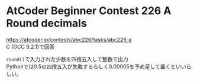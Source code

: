# AtCoder Beginner Contest 226 A Round decimals  
https://atcoder.jp/contests/abc226/tasks/abc226_a  
C (GCC 9.2.1)で回答  

`round()`で入力された少数を四捨五入して整数で出力  
Pythonでは0.5の四捨五入が失敗するらしく0.00005を予め足して置くといいらしい。
